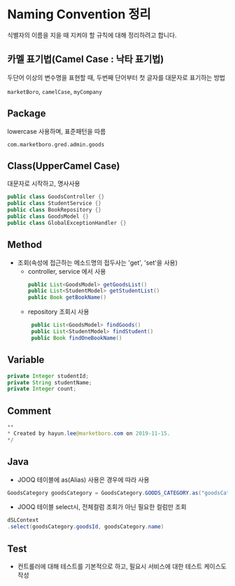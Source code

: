 # Naming Convention 정리
식별자의 이름을 지을 때 지켜야 할 규칙에 대해 정리하려고 합니다.

## 카멜 표기법(Camel Case : 낙타 표기법)
두단어 이상의 변수명을 표현할 때, 두번째 단어부터 첫 글자를 대문자로 표기하는 방법
 
`marketBoro`, `camelCase`, `myCompany` 

## Package
lowercase 사용하며, 표준패턴을 따름

`com.marketboro.gred.admin.goods`

 
## Class(UpperCamel Case)
대문자로 시작하고, 명사사용
  ```java
public class GoodsController {}
public class StudentService {}
public class BookRepository {}
public class GoodsModel {}
public class GlobalExceptionHandler {}
  ```

## Method
* 조회(속성에 접근하는 메소드명의 접두사는 'get', 'set'을 사용)
  * controller, service 에서 사용
    ```java
    public List<GoodsModel> getGoodsList()
    public List<StudentModel> getStudentList()
    public Book getBookName()
    ```
  * repository 조회시 사용
       ```java
        public List<GoodsModel> findGoods()
        public List<StudentModel> findStudent()
        public Book findOneBookName()
       ```

## Variable
```java
private Integer studentId;
private String studentName;
private Integer count;
```

## Comment
```java
**
* Created by hayun.lee@marketboro.com on 2019-11-15.
*/
```

## Java
* JOOQ 테이블에 as(Alias) 사용은 경우에 따라 사용
```java
GoodsCategory goodsCategory = GoodsCategory.GOODS_CATEGORY.as("goodsCategory");
```
* JOOQ 테이블 select시, 전체컬럼 조회가 아닌 필요한 컬럼만 조회
```` java
dSLContext
.select(goodsCategory.goodsId, goodsCategory.name)
````

## Test
* 컨트롤러에 대해 테스트를 기본적으로 하고, 필요시 서비스에 대한 테스트 케이스도 작성
